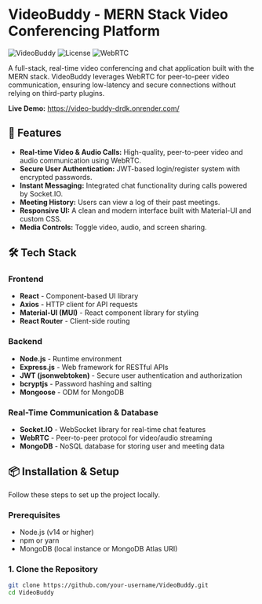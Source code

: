 # VideoBuddy - MERN Stack Video Conferencing Platform

![VideoBuddy](https://img.shields.io/badge/Stack-MERN-brightgreen) ![License](https://img.shields.io/badge/License-MIT-blue) ![WebRTC](https://img.shields.io/badge/Protocol-WebRTC-orange)

A full-stack, real-time video conferencing and chat application built with the MERN stack. VideoBuddy leverages WebRTC for peer-to-peer video communication, ensuring low-latency and secure connections without relying on third-party plugins.

**Live Demo:** https://video-buddy-drdk.onrender.com/

## 🚀 Features

-   **Real-time Video & Audio Calls:** High-quality, peer-to-peer video and audio communication using WebRTC.
-   **Secure User Authentication:** JWT-based login/register system with encrypted passwords.
-   **Instant Messaging:** Integrated chat functionality during calls powered by Socket.IO.
-   **Meeting History:** Users can view a log of their past meetings.
-   **Responsive UI:** A clean and modern interface built with Material-UI and custom CSS.
-   **Media Controls:** Toggle video, audio, and screen sharing.

## 🛠️ Tech Stack

### **Frontend**
-   **React** - Component-based UI library
-   **Axios** - HTTP client for API requests
-   **Material-UI (MUI)** - React component library for styling
-   **React Router** - Client-side routing

### **Backend**
-   **Node.js** - Runtime environment
-   **Express.js** - Web framework for RESTful APIs
-   **JWT (jsonwebtoken)** - Secure user authentication and authorization
-   **bcryptjs** - Password hashing and salting
-   **Mongoose** - ODM for MongoDB

### **Real-Time Communication & Database**
-   **Socket.IO** - WebSocket library for real-time chat features
-   **WebRTC** - Peer-to-peer protocol for video/audio streaming
-   **MongoDB** - NoSQL database for storing user and meeting data

## 📦 Installation & Setup

Follow these steps to set up the project locally.

### Prerequisites
-   Node.js (v14 or higher)
-   npm or yarn
-   MongoDB (local instance or MongoDB Atlas URI)

### 1. Clone the Repository
```bash
git clone https://github.com/your-username/VideoBuddy.git
cd VideoBuddy
